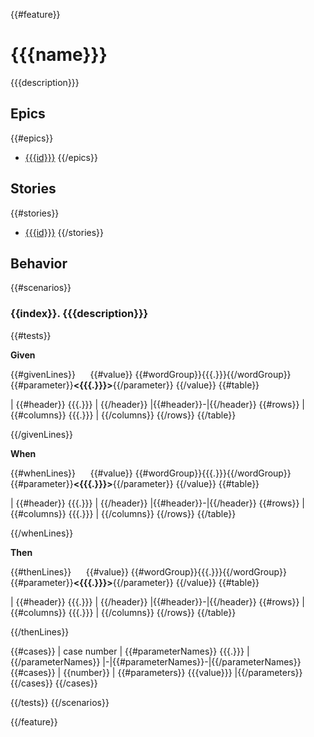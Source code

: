 {{#feature}}
# {{{name}}}

{{{description}}}

## Epics

{{#epics}}
- [{{{id}}}]({{{href}}})
{{/epics}}

## Stories

{{#stories}}
- [{{{id}}}]({{{href}}})
{{/stories}}

## Behavior

{{#scenarios}}

### {{index}}. {{{description}}}

{{#tests}}

**Given**

{{#givenLines}}
&nbsp;&nbsp;&nbsp;&nbsp;
{{#value}}
{{#wordGroup}}{{{.}}}{{/wordGroup}}{{#parameter}}**&lt;{{{.}}}&gt;**{{/parameter}}
{{/value}}
{{#table}}

| {{#header}} {{{.}}} | {{/header}}
|{{#header}}-|{{/header}}
{{#rows}}
| {{#columns}} {{{.}}} | {{/columns}}
{{/rows}}
{{/table}}

{{/givenLines}}

**When**

{{#whenLines}}
&nbsp;&nbsp;&nbsp;&nbsp;
{{#value}}
{{#wordGroup}}{{{.}}}{{/wordGroup}}{{#parameter}}**&lt;{{{.}}}&gt;**{{/parameter}}
{{/value}}
{{#table}}

| {{#header}} {{{.}}} | {{/header}}
|{{#header}}-|{{/header}}
{{#rows}}
| {{#columns}} {{{.}}} | {{/columns}}
{{/rows}}
{{/table}}

{{/whenLines}}

**Then**

{{#thenLines}}
&nbsp;&nbsp;&nbsp;&nbsp;
{{#value}}
{{#wordGroup}}{{{.}}}{{/wordGroup}}{{#parameter}}**&lt;{{{.}}}&gt;**{{/parameter}}
{{/value}}
{{#table}}

| {{#header}} {{{.}}} | {{/header}}
|{{#header}}-|{{/header}}
{{#rows}}
| {{#columns}} {{{.}}} | {{/columns}}
{{/rows}}
{{/table}}

{{/thenLines}}

{{#cases}}
| case number | {{#parameterNames}} {{{.}}} |{{/parameterNames}}
|-|{{#parameterNames}}-|{{/parameterNames}}
{{#cases}}
| {{number}} | {{#parameters}} {{{value}}} |{{/parameters}}
{{/cases}}
{{/cases}}

{{/tests}}
{{/scenarios}}

{{/feature}}
